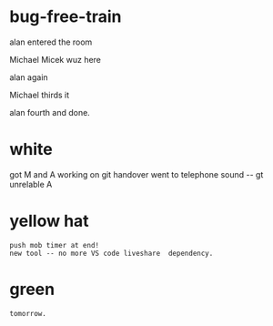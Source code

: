 # bug-free-train
alan entered the room

Michael Micek wuz here

alan again

Michael thirds it

alan fourth and done.

# white 
   got M and A working on git handover 
   went to telephone sound -- gt unrelable A

# yellow hat
	push mob timer at end! 
	new tool -- no more VS code liveshare  dependency.

# green
	tomorrow. 
